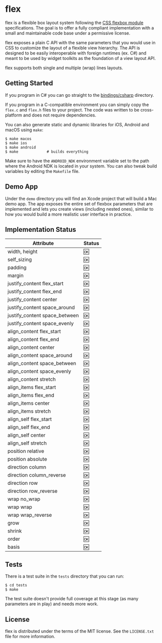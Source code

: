 # flex

flex is a flexible box layout system following the <a href="https://www.w3.org/TR/css-flexbox-1/">CSS flexbox module</a> specifications. The goal is to offer a fully compliant implementation with a small and maintainable code base under a permissive license.

flex exposes a plain C API with the same parameters that you would use in CSS to customize the layout of a flexible view hierarchy. The API is designed to be easily interoperable with foreign runtimes (ex. C#) and meant to be used by widget toolkits as the foundation of a view layout API.

flex supports both single and multiple (wrap) lines layouts.

## Getting Started

If you program in C# you can go straight to the [bindings/csharp](bindings/csharp) directory.

If you program in a C-compatible environment you can simply copy the `flex.c` and `flex.h` files to your project. The code was written to be cross-platform and does not require dependencies.

You can also generate static and dynamic libraries for iOS, Android and macOS using `make`:

```
$ make macos
$ make ios
$ make android
$ make             # builds everything
```

Make sure to have the `ANDROID_NDK` environment variable set to the path where the Android NDK is located in your system. You can also tweak build variables by editing the `Makefile` file.

## Demo App

Under the `demo` directory you will find an Xcode project that will build a Mac demo app. The app exposes the entire set of flexbox parameters that are implemented and lets you create views (including nested ones), similar to how you would build a more realistic user interface in practice.

## Implementation Status

| Attribute | Status |
|---|---|
| width, height | :ok: |
| self_sizing | :ok: |
| padding | :ok: |
| margin | :ok: |
| justify_content flex_start | :ok: |
| justify_content flex_end | :ok: |
| justify_content center | :ok: |
| justify_content space_around | :ok: |
| justify_content space_between | :ok: |
| justify_content space_evenly | :ok: |
| align_content flex_start | :ok: |
| align_content flex_end | :ok: |
| align_content center | :ok: |
| align_content space_around | :ok: |
| align_content space_between | :ok: |
| align_content space_evenly | :ok: |
| align_content stretch | :ok: |
| align_items flex_start | :ok: |
| align_items flex_end | :ok: |
| align_items center | :ok: |
| align_items stretch | :ok: |
| align_self flex_start | :ok: |
| align_self flex_end | :ok: |
| align_self center | :ok: |
| align_self stretch | :ok: |
| position relative | :ok: |
| position absolute | :ok: |
| direction column | :ok: |
| direction column_reverse | :ok: |
| direction row | :ok: |
| direction row_reverse | :ok: |
| wrap no_wrap | :ok: |
| wrap wrap | :ok: |
| wrap wrap_reverse | :ok: |
| grow | :ok: |
| shrink | :ok: |
| order | :ok: |
| basis | :ok: |

## Tests

There is a test suite in the `tests` directory that you can run:

```
$ cd tests
$ make
```

The test suite doesn't provide full coverage at this stage (as many parameters are in play) and needs more work.

## License

flex is distributed under the terms of the MIT license. See the `LICENSE.txt` file for more information.
